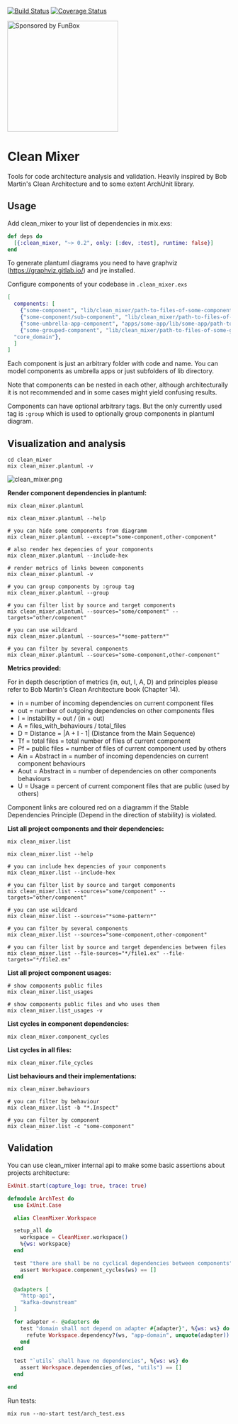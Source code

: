 [![Build Status](https://travis-ci.com/funbox/clean_mixer.svg?branch=master)](https://travis-ci.com/miros/clean_mixer)
[![Coverage Status](https://coveralls.io/repos/github/funbox/clean_mixer/badge.svg?branch=master)](https://coveralls.io/github/funbox/clean_mixer?branch=master)

<a href="https://funbox.ru">
  <img src="http://funbox.ru/badges/sponsored_by_funbox_compact.svg" alt="Sponsored by FunBox" width=250 />
</a>

# Clean Mixer

Tools for code architecture analysis and validation.
Heavily inspired by Bob Martin's Clean Architecture and to some extent ArchUnit library.

## Usage

Add clean_mixer to your list of dependencies in mix.exs:

```elixir
def deps do
  [{:clean_mixer, "~> 0.2", only: [:dev, :test], runtime: false}]
end
```

To generate plantuml diagrams you need to have graphviz (https://graphviz.gitlab.io/) and jre installed.

Configure components of your codebase in `.clean_mixer.exs`

```elixir
[
  components: [
    {"some-component", "lib/clean_mixer/path-to-files-of-some-component"},
    {"some-component/sub-component", "lib/clean_mixer/path-to-files-of-some-component/sub-component"},
    {"some-umbrella-app-component", "apps/some-app/lib/some-app/path-to-files-of-some-component"},
    {"some-grouped-component", "lib/clean_mixer/path-to-files-of-some-grouped-component", group:
  "core_domain"},
  ]
]
```

Each component is just an arbitrary folder with code and name. You can model components as umbrella apps or just subfolders of lib directory.

Note that components can be nested in each other, although architecturally it is not recommended and in some cases might yield confusing results.

Components can have optional arbitrary tags. But the only currently used tag is `:group` which is used to optionally group components in plantuml diagram.

## Visualization and analysis

```
cd clean_mixer
mix clean_mixer.plantuml -v
```

![clean_mixer.png](https://raw.githubusercontent.com/miros/clean_mixer/master/clean_mixer_example.png)

**Render component dependencies in plantuml:**

```
mix clean_mixer.plantuml

mix clean_mixer.plantuml --help

# you can hide some components from diagramm
mix clean_mixer.plantuml --except="some-component,other-component"

# also render hex depencies of your components
mix clean_mixer.plantuml --include-hex

# render metrics of links beween components
mix clean_mixer.plantuml -v

# you can group components by :group tag
mix clean_mixer.plantuml --group

# you can filter list by source and target components
mix clean_mixer.plantuml --sources="some/component" --targets="other/component"

# you can use wildcard
mix clean_mixer.plantuml --sources="*some-pattern*"

# you can filter by several components
mix clean_mixer.plantuml --sources="some-component,other-component"
```

**Metrics provided:**

For in depth description of metrics (in, out, I, A, D) and principles please refer to Bob Martin's Clean Architecture book (Chapter 14).

* in = number of incoming dependencies on current component files
* out = number of outgoing dependencies on other components files
* I = instability = out / (in + out)
* A = files_with_behaviours / total_files
* D = Distance = |A + I - 1| (Distance from the Main Sequence)
* Tf = total files = total number of files of current component
* Pf = public files = number of files of current component used by others
* Ain = Abstract in = number of incoming dependencies on current component behaviours
* Aout = Abstract in = number of dependencies on other components behaviours
* U = Usage = percent of current component files that are public (used by others)

Component links are coloured red on a diagramm if the Stable Dependencies Principle (Depend in the direction of stability) is violated.

**List all project components and their dependencies:**

```
mix clean_mixer.list

mix clean_mixer.list --help

# you can include hex depencies of your components
mix clean_mixer.list --include-hex

# you can filter list by source and target components
mix clean_mixer.list --sources="some/component" --targets="other/component"

# you can use wildcard
mix clean_mixer.list --sources="*some-pattern*"

# you can filter by several components
mix clean_mixer.list --sources="some-component,other-component"

# you can filter list by source and target dependencies between files
mix clean_mixer.list --file-sources="*/file1.ex" --file-targets="*/file2.ex"
```

**List all project component usages:**

```
# show components public files
mix clean_mixer.list_usages

# show components public files and who uses them
mix clean_mixer.list_usages -v
```

**List cycles in component dependencies:**

```
mix clean_mixer.component_cycles
```

**List cycles in all files:**

```
mix clean_mixer.file_cycles
```

**List behaviours and their implementations:**

```
mix clean_mixer.behaviours

# you can filter by behaviour
mix clean_mixer.list -b "*.Inspect"

# you can filter by component
mix clean_mixer.list -c "some-component"
```

## Validation

You can use clean_mixer internal api to make some basic assertions about projects architecture:

```elixir
ExUnit.start(capture_log: true, trace: true)

defmodule ArchTest do
  use ExUnit.Case

  alias CleanMixer.Workspace

  setup_all do
    workspace = CleanMixer.workspace()
    %{ws: workspace}
  end

  test "there are shall be no cyclical dependencies between components", %{ws: ws} do
    assert Workspace.component_cycles(ws) == []
  end

  @adapters [
    "http-api",
    "kafka-downstream"
  ]

  for adapter <- @adapters do
    test "domain shall not depend on adapter #{adapter}", %{ws: ws} do
      refute Workspace.dependency?(ws, "app-domain", unquote(adapter))
    end
  end

  test "`utils` shall have no dependencies", %{ws: ws} do
    assert Workspace.dependencies_of(ws, "utils") == []
  end

end
```

Run tests:

```
mix run --no-start test/arch_test.exs
```
